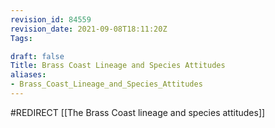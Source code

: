 ```yaml
---
revision_id: 84559
revision_date: 2021-09-08T18:11:20Z
Tags:

draft: false
Title: Brass Coast Lineage and Species Attitudes
aliases:
- Brass_Coast_Lineage_and_Species_Attitudes
---
```

#REDIRECT [[The Brass Coast lineage and species attitudes]]